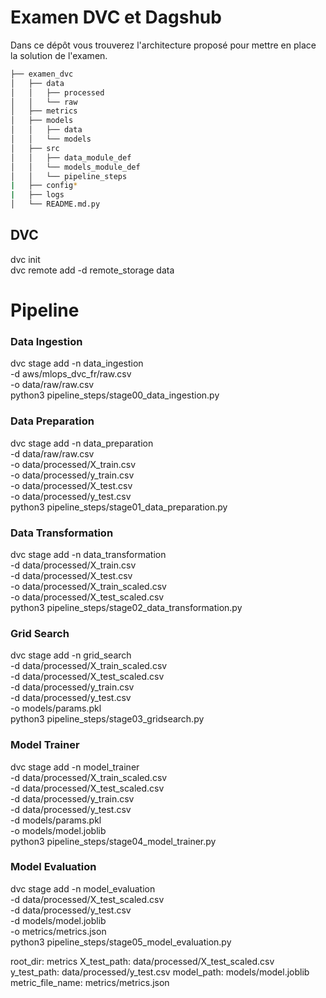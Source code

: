 # Examen DVC et Dagshub
Dans ce dépôt vous trouverez l'architecture proposé pour mettre en place la solution de l'examen. 

```bash       
├── examen_dvc          
│   ├── data       
│   │   ├── processed      
│   │   └── raw       
│   ├── metrics       
│   ├── models      
│   │   ├── data      
│   │   └── models        
│   ├── src  
│   │   ├── data_module_def      
│   │   └── models_module_def
│   │   └── pipeline_steps
|   ├── config*
|   ├── logs  
│   └── README.md.py       
```


## DVC
dvc init    
dvc remote add -d remote_storage data  


# Pipeline

### Data Ingestion
dvc stage add -n data_ingestion \
-d aws/mlops_dvc_fr/raw.csv \
-o data/raw/raw.csv \
python3 pipeline_steps/stage00_data_ingestion.py

### Data Preparation
dvc stage add -n data_preparation \
-d data/raw/raw.csv \
-o data/processed/X_train.csv \
-o data/processed/y_train.csv \
-o data/processed/X_test.csv \
-o data/processed/y_test.csv \
python3 pipeline_steps/stage01_data_preparation.py

### Data Transformation
dvc stage add -n data_transformation \
-d data/processed/X_train.csv \
-d data/processed/X_test.csv \
-o data/processed/X_train_scaled.csv \
-o data/processed/X_test_scaled.csv \
python3 pipeline_steps/stage02_data_transformation.py

### Grid Search
dvc stage add -n grid_search \
-d data/processed/X_train_scaled.csv \
-d data/processed/X_test_scaled.csv \
-d data/processed/y_train.csv \
-d data/processed/y_test.csv \
-o models/params.pkl \
python3 pipeline_steps/stage03_gridsearch.py

### Model Trainer
dvc stage add -n model_trainer \
-d data/processed/X_train_scaled.csv \
-d data/processed/X_test_scaled.csv \
-d data/processed/y_train.csv \
-d data/processed/y_test.csv \
-d models/params.pkl \
-o models/model.joblib \
python3 pipeline_steps/stage04_model_trainer.py

### Model Evaluation
dvc stage add -n model_evaluation \
-d data/processed/X_test_scaled.csv \
-d data/processed/y_test.csv \
-d models/model.joblib \
-o metrics/metrics.json \
python3 pipeline_steps/stage05_model_evaluation.py


  root_dir: metrics
  X_test_path: data/processed/X_test_scaled.csv
  y_test_path: data/processed/y_test.csv
  model_path: models/model.joblib
  metric_file_name: metrics/metrics.json






